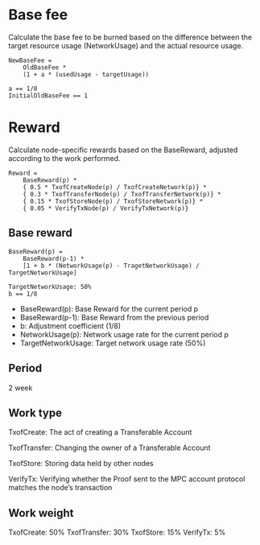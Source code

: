 # Base fee
Calculate the base fee to be burned based on the difference between the target resource usage (NetworkUsage) and the actual resource usage.

```
NewBaseFee = 
    OldBaseFee * 
    (1 + a * (usedUsage - targetUsage))

a == 1/8
InitialOldBaseFee == 1
```

# Reward
Calculate node-specific rewards based on the BaseReward, adjusted according to the work performed.

```
Reward = 
    BaseReward(p) * 
    { 0.5 * TxofCreateNode(p) / TxofCreateNetwork(p)} *
    { 0.3 * TxofTransferNode(p) / TxofTransferNetwork(p)} *
    { 0.15 * TxofStoreNode(p) / TxofStoreNetwork(p)} *
    { 0.05 * VerifyTxNode(p) / VerifyTxNetwork(p)}
```

## Base reward
```
BaseReward(p) = 
    BaseReward(p-1) * 
    [1 + b * (NetworkUsage(p) - TragetNetworkUsage) / TargetNetworkUsage]

TargetNetworkUsage: 50%
b == 1/8

```

- BaseReward(p): Base Reward for the current period p
- BaseReward(p-1): Base Reward from the previous period
- b: Adjustment coefficient (1/8)
- NetworkUsage(p): Network usage rate for the current period p
- TargetNetworkUsage: Target network usage rate (50%)


## Period
2 week

## Work type
TxofCreate: The act of creating a Transferable Account

TxofTransfer: Changing the owner of a Transferable Account

TxofStore: Storing data held by other nodes

VerifyTx: Verifying whether the Proof sent to the MPC account protocol matches the node’s transaction

## Work weight
TxofCreate: 50%
TxofTransfer: 30%
TxofStore: 15%
VerifyTx: 5%





